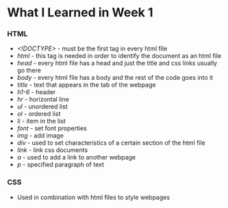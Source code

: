 # **What I Learned in Week 1**

### HTML

* _<!DOCTYPE>_ - must be the first tag in every html file
* _html_ - this tag is needed in order to identify the document as an html file
* _head_ - every html file has a head and just the title and css links usually go there
* _body_ - every html file has a body and the rest of the code goes into it
* _title_ - text that appears in the tab of the webpage
* _h1-6_ - header
* _hr_ - horizontal line
* _ul_ - unordered list
* _ol_ - ordered list
* _li_ - item in the list
* _font_ - set font properties
* _img_ - add image
* _div_ - used to set characteristics of a certain section of the html file
* _link_ - link css documents
* _a_ - used to add a link to another webpage
* _p_ - specified paragraph of text

### CSS

* Used in combination with html files to style webpages
